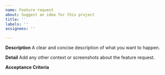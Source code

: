 ```yaml
---
name: Feature request
about: Suggest an idea for this project
title: ''
labels: ''
assignees: ''

---
```


**Description**
A clear and concise description of what you want to happen.

**Detail**
Add any other context or screenshots about the feature request.

**Acceptance Criteria**
